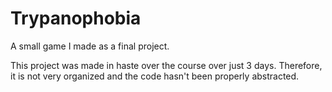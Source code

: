 # Trypanophobia
A small game I made as a final project.

This project was made in haste over the course over just 3 days. Therefore, it is not very organized and the code hasn't been properly abstracted.
